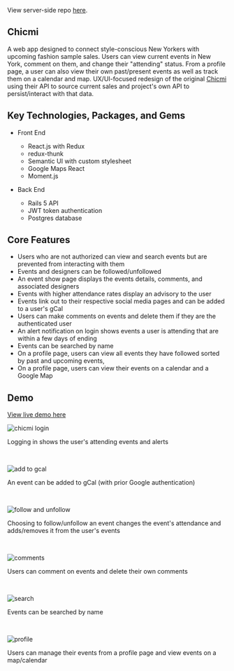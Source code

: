 View server-side repo [here](https://github.com/ayreal/chicmi-server).

## Chicmi

A web app designed to connect style-conscious New Yorkers with upcoming fashion sample sales. Users can view current events in New York, comment on them, and change their "attending" status. From a profile page, a user can also view their own past/present events as well as track them on a calendar and map. UX/UI-focused redesign of the original [Chicmi](https://www.chicmi.com) using their API to source current sales and project's own API to persist/interact with that data.

## Key Technologies, Packages, and Gems

* Front End

  * React.js with Redux
  * redux-thunk
  * Semantic UI with custom stylesheet
  * Google Maps React
  * Moment.js

* Back End

  * Rails 5 API
  * JWT token authentication
  * Postgres database

## Core Features

* Users who are not authorized can view and search events but are prevented from interacting with them
* Events and designers can be followed/unfollowed
* An event show page displays the events details, comments, and associated designers
* Events with higher attendance rates display an advisory to the user
* Events link out to their respective social media pages and can be added to a user's gCal
* Users can make comments on events and delete them if they are the authenticated user
* An alert notification on login shows events a user is attending that are within a few days of ending
* Events can be searched by name
* On a profile page, users can view all events they have followed sorted by past and upcoming events,
* On a profile page, users can view their events on a calendar and a Google Map

## Demo

[View live demo here](https://chicmi.herokuapp.com)

![chicmi login](https://media.giphy.com/media/3o751V6TGDc3aaRfOM/giphy.gif)

Logging in shows the user's attending events and alerts

 <br />

![add to gcal](https://media.giphy.com/media/26CaMrSZLgiabbIE8/giphy.gif)

An event can be added to gCal (with prior Google authentication)

  <br />

![follow and unfollow](https://media.giphy.com/media/3ohc1bDJlf13oqzwfm/giphy.gif)

Choosing to follow/unfollow an event changes the event's attendance and adds/removes it from the user's events

  <br/>

![comments](https://media.giphy.com/media/3oFzlUZF2yFmQZ9rLG/giphy.gif)

Users can comment on events and delete their own comments

  <br />

![search](https://media.giphy.com/media/3oFzmqRhFl5IRld90k/giphy.gif)

Events can be searched by name

  <br />

![profile](https://media.giphy.com/media/l49JMoyQWfWG1sF5S/giphy.gif)

Users can manage their events from a profile page and view events on a map/calendar
